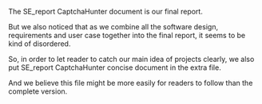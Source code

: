 The SE_report CaptchaHunter document is our final report.

But we also noticed that as we combine all the software design, requirements and user case together into the final report, it seems to be kind of disordered.

So, in order to let reader to catch our main idea of projects clearly, we also put SE_report CaptchaHunter concise document in the extra file.

And we believe this file might be more easily for readers to follow than the complete version.